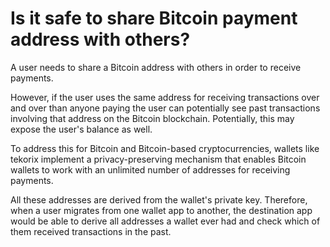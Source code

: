 # Is it safe to share Bitcoin payment address with others?

A user needs to share a Bitcoin address with others in order to receive payments.

However, if the user uses the same address for receiving transactions over and over than anyone paying the user can potentially see past transactions involving that address on the Bitcoin blockchain. Potentially, this may expose the user's balance as well.

To address this for Bitcoin and Bitcoin-based cryptocurrencies, wallets like tekorix implement a privacy-preserving mechanism that enables Bitcoin wallets to work with an unlimited number of addresses for receiving payments.

All these addresses are derived from the wallet's private key. Therefore, when a user migrates from one wallet app to another, the destination app would be able to derive all addresses a wallet ever had and check which of them received transactions in the past.
